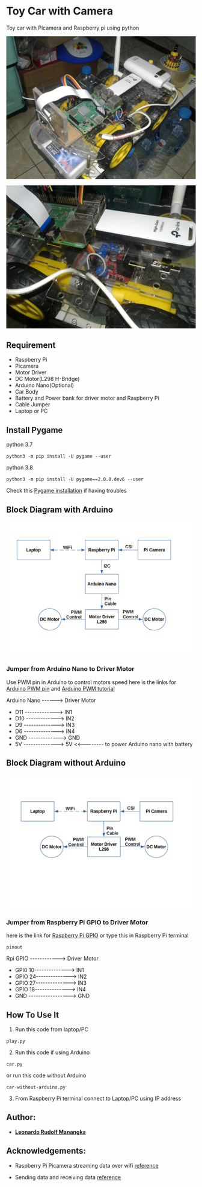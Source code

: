 # Toy Car with Camera

Toy car with Picamera and Raspberry pi using python

![Image of Raspberry Pi car](https://github.com/Lmanangka/toy-car-with-camera/blob/master/img/Rpi-car.jpg?raw=true)

![Image of Raspberry Pi car driver motor](https://github.com/Lmanangka/toy-car-with-camera/blob/master/img/Rpi-car-Driver-Motor.jpg?raw=true)

## Requirement

* Raspberry Pi
* Picamera
* Motor Driver
* DC Motor(L298 H-Bridge)
* Arduino Nano(Optional)
* Car Body
* Battery and Power bank for driver motor and Raspberry Pi
* Cable Jumper
* Laptop or PC

## Install Pygame

python 3.7
```shell
python3 -m pip install -U pygame --user
```
python 3.8
```shell
python3 -m pip install -U pygame==2.0.0.dev6 --user
```
Check this [Pygame installation](https://www.pygame.org/wiki/GettingStarted) if having troubles

## Block Diagram with Arduino

![Image of block diagram with Arduino](https://github.com/Lmanangka/toy-car-with-camera/blob/master/img/Rpi-car-with-arduino.png?raw=true)

### Jumper from Arduino Nano to Driver Motor

Use PWM pin in Arduino to control motors speed
here is the links for [Arduino PWM pin](https://www.arduino.cc/reference/en/language/functions/analog-io/analogwrite/) and [Arduino PWM tutorial](https://www.arduino.cc/en/tutorial/PWM)

Arduino Nano ------> Driver Motor
* D11 -------------> IN1
* D10 -------------> IN2
* D9 --------------> IN3
* D6 --------------> IN4
* GND -------------> GND
* 5V --------------> 5V <<-------- to power Arduino nano with battery

## Block Diagram without Arduino

![Image of block diagram without Arduino](https://github.com/Lmanangka/toy-car-with-camera/blob/master/img/Rpi-car-without-arduino.png?raw=true)

### Jumper from Raspberry Pi GPIO to Driver Motor

here is the link for [Raspberry Pi GPIO](https://pinout.xyz/#) or type this in Raspberry Pi terminal
```shell
pinout
```

Rpi GPIO ------------> Driver Motor
* GPI0 10--------------> IN1
* GPIO 24--------------> IN2
* GPIO 27--------------> IN3
* GPIO 18--------------> IN4
* GND -----------------> GND

## How To Use It

1. Run this code from laptop/PC
```shell
play.py
```
2. Run this code if using Arduino
```shell
car.py
```
or run this code without Arduino
```shell
car-without-arduino.py
```
3. From Raspberry Pi terminal connect to Laptop/PC using IP address

## Author:

* [**Leonardo Rudolf Manangka**](https://github.com/Lmanangka)

## Acknowledgements:

* Raspberry Pi Picamera streaming data over wifi [reference](https://github.com/hamuchiwa/AutoRCCar)

* Sending data and receiving data [reference](https://www.youtube.com/watch?v=Lbfe3-v7yE0)
